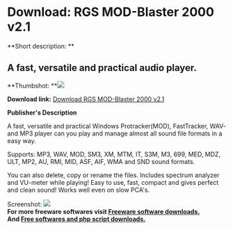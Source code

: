 # Download: RGS MOD-Blaster 2000 v2.1

**Short description: **

## A fast, versatile and practical audio player.

  
**Thumbshot: **![](http://www.freewarefiles.com/screenshot/rgsmodblaster_md.gif)   
  
**Download link:** [Download RGS MOD-Blaster 2000 v2.1](http://freesoftwares.boysofts.com/RGS-MOD-Blaster-V_program_8567.html)  
  

**Publisher's Description**  
  

A fast, versatile and practical Windows Protracker(MOD), FastTracker, WAV- and
MP3 player can you play and manage almost all sound file formats in a easy
way.

Supports: MP3, WAV, MOD, SM3, XM, MTM, IT, S3M, M3, 699, MED, MDZ, ULT, MP2,
AU, RMI, MID, ASF, AIF, WMA and SND sound formats.

You can also delete, copy or rename the files. Includes spectrum analyzer and
VU-meter while playing! Easy to use, fast, compact and gives perfect and clean
sound! Works well even on slow PCA's.

  
  
Screenshot: ![](http://www.freewarefiles.com/screenshot/rgsmodblaster.gif)  
**For more freeware softwares visit [Freeware software downloads.](http://freesoftwares.boysofts.com/)**   
**And [Free softwares and php script downloads.](http://www.boysofts.com/)**

